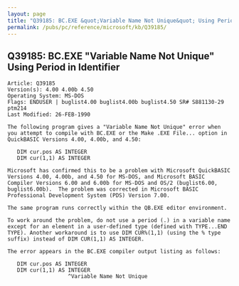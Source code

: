 ```yaml
---
layout: page
title: "Q39185: BC.EXE &quot;Variable Name Not Unique&quot; Using Period in Identifier"
permalink: /pubs/pc/reference/microsoft/kb/Q39185/
---
```


## Q39185: BC.EXE &quot;Variable Name Not Unique&quot; Using Period in Identifier

	Article: Q39185
	Version(s): 4.00 4.00b 4.50
	Operating System: MS-DOS
	Flags: ENDUSER | buglist4.00 buglist4.00b buglist4.50 SR# S881130-29 ptm214
	Last Modified: 26-FEB-1990
	
	The following program gives a "Variable Name Not Unique" error when
	you attempt to compile with BC.EXE or the Make .EXE File... option in
	QuickBASIC Versions 4.00, 4.00b, and 4.50:
	
	   DIM cur.pos AS INTEGER
	   DIM cur(1,1) AS INTEGER
	
	Microsoft has confirmed this to be a problem with Microsoft QuickBASIC
	Versions 4.00, 4.00b, and 4.50 for MS-DOS, and Microsoft BASIC
	Compiler Versions 6.00 and 6.00b for MS-DOS and OS/2 (buglist6.00,
	buglist6.00b).  The problem was corrected in Microsoft BASIC
	Professional Development System (PDS) Version 7.00.
	
	The same program runs correctly within the QB.EXE editor environment.
	
	To work around the problem, do not use a period (.) in a variable name
	except for an element in a user-defined type (defined with TYPE...END
	TYPE). Another workaround is to use DIM CUR%(1,1) (using the % type
	suffix) instead of DIM CUR(1,1) AS INTEGER.
	
	The error appears in the BC.EXE compiler output listing as follows:
	
	   DIM cur.pos AS INTEGER
	   DIM cur(1,1) AS INTEGER
	                   ^Variable Name Not Unique
